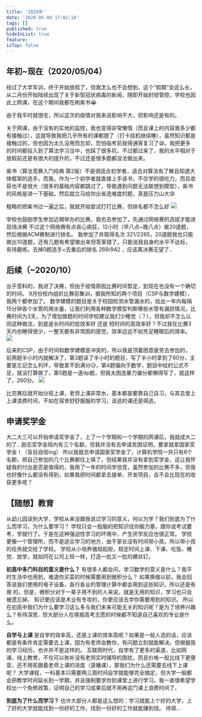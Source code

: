 ```yaml
---
title: '2020年'
date: '2020-05-04 17:02:18'
tags: []
published: true
hideInList: true
feature: 
isTop: false
---
```

## 年初~现在（2020/05/04）
经过了大学军训，终于开始放假了，但我怎么也不会想到，这个“假期”会这么长，从二月份开始陆续出现了关于新型冠状病毒的新闻，随即开始封锁管控，学校也因此上网课，在这个期间我都在刷紫书😭

由于我平时就很宅，所以这次的疫情对我来说影响不大，但影响还是有的。

关于网课，由于没有的实地的监控，我也变得非常懒惰（而且课上的内容我多少都有接触过），这就导致我把几乎所有的课都翘了（打卡挂机继续睡），虽然知识都是接触过的，但也因为太久没用而忘却，恐怕临考前我得通宵复习了😪。我把更多的时间都投入到了算法学习当中，也踩了很多坑，不过都过来了，我的水平相对于放假前还是有很大的提升的，不过还是很多题都没法做出来。

紫书（算法竞赛入门经典 第2版）不是很适合初学者，适合对算法有了解且知道大体框架的选手，而我，作为一个初学者就直接上手该书，不仅学的很吃力，而且收获也不是很大（很多的基础内容都跳过了，导致遇到问题无法联想到模型），紫书的风格是讲一下基础，然后就立马给你出省选难度的题，真是压力山大😰

粗略的把紫书过一遍之后，我就开始尝试打打比赛，但排名都不怎么好
![](https://snowlanuck.github.io//post-images/1588584592152.png)

学校也鼓励学生参加近期举办的比赛，我也去参加了，先通过网络赛的选拔才能进现场决赛
不过这个网络赛有点丧心病狂，12小时（早八点~晚八点）做20道题，然后根据ACM赛制进行排名。
我参加了并取得名次 321/2265，20道题我也只能做出10道题，还有几题有希望做出来但答案错了，只能说我自身的水平不达标，有待磨练。去掉0题选手+去重后的排名 269/942 ，应该离决赛无望了..

## 后续（~2020/10）
出乎意料的，我进了决赛，但由于疫情原因比赛时间暂定，到现在也没有一个确切的时间。
9月份校内组织比赛前集训，据我所知的两个项目（CSP与数学建模），我两个都参加了。
数学建模的题目是关于校园检测水管漏水的，给出一年内每隔15分钟各个水管的用水量，让我们利用各种数学模型判断哪些水管有漏损情况。比赛时间为3天，为了增加做题的时间学校建议我们少睡觉（？），但我却不怎么认同这种做法，到底是长时间的低效率好 还是 短时间的高效率好？不过我在比赛3天内也睡得很少，一整天都有非常困的感觉，效率远远不如充足睡眠后的效率。
![](https://snowlanuck.github.io//post-images/1601709530121.jpg)

后来的CSP，由于时间和数学建模是冲突的，所以我是顶着困意疲劳去参加的，前两题半小时内就解决了，第3题读了半小时的题目，写了半小时拿到了60分，主要是忘记怎么判环，导致拿不到满分😥，第4题偏向于数学，题目中给的公式不足，就没打算做了，第5题是一道dp题，但我太困连暴力骗分都懒得写了，就这样了，260分。
![](https://snowlanuck.github.io//post-images/1601708913689.png)

比完赛后就开始分班上课，老师上课非常水，基本都是要靠自己自习，与其去堂上上课浪费时间，不如在宿舍舒舒服服的学习，该逃的课还是得逃。

## 申请奖学金
大二大三可以开始申请奖学金了，上了一个学期和一个学期的网课后，我就成大二的了..
励志奖学金班内有三个名额，但我并没有去申请贫困证明，要拿就拿国家奖学金！（盲目自信ing）
所以我就去申请国家奖学金了，计算机学院一共只有6个名额，把自己参加的几个比赛都往上填了。但结果我并没有拿到奖学金，这让我怀疑我的付出是否是值得的，我用了一年的时间学信竞，虽然参加的比赛不多，但我也好像什么都没有得到，如果我把时间都拿去接单、开发项目，会不会比现在的收获更多呢？

## 【随想】教育
从幼儿园读到大学，学校从来没跟我说过学习的意义，何以为学？我们到底为了什么而学习，为什么要学习？
学校只会一股脑的把知识往你脑力塞，跟你说考试要考，学就行了。于是在这种强迫性学习的环境中，产生厌学反应也很正常。
学校更像一个管理所，而不是适合学习的地方，由于家长没有时间带小孩，所以带小孩的任务就交给了学校。
学校从小培养循规蹈矩，规定时间上课、下课、吃饭、睡觉、放学，就如同在公司上班一样，打造一批又一批的螺丝钉。

**初高中多门科目的意义是什么？**
有很多人都会问，学习数学的意义是什么？我平时生活中也用到，难道你买菜的时候需要用到微积分么？
如果换做以前，我会回答说我们使用的电子设备，各行各业的管理计算中都会用到这些知识，所以还是有用 的。但是，微积分对于一辈子用不到的人来说，就是无用的知识，学习也只会被遗忘掉。
知识更应该是术业有专攻的，你更应该去学你需要用到的知识。
所以在初高中我们为什么要学习这么多与我们未来可能无关的知识呢？是为了培养兴趣么？有待深思..
但大部分人在填报高考志愿的时候都不知道自己喜欢的专业是什么。

**自学与上课**
是自学的效率高，还是上课的效率高呢？如果是一般人选的话，应该都是有条件肯定需要去上课，因为有老师会教你，有问题立刻就能解决。但根据我的学习经历，也许并不是这样的。
互联网时代，自学有了更多的渠道，比如网课、线上教育，不仅可以弥补没有老师实时辅导的困扰，而且价格一般比线下更便宜，还不用死跟着老师上课的进度（录播课），那我们为什么还需要去线下上课呢？
大学课程，一科基本只需要两三周时间自学就能够完全搞定，但大学一般都会把教学时间延长到一学期，并且强制要求你到课堂上进行学习。我一直很希望学校出一个免修政策，证明自己的学习成果后就不用再这门课上浪费时间了。

**到底为了什么而学习？**
也许大部分人都是这么想的：学习就能上个好的大学，上了好的大学就能找到一份好的工作，找到一份好的工作就能赚到钱。
待填...

